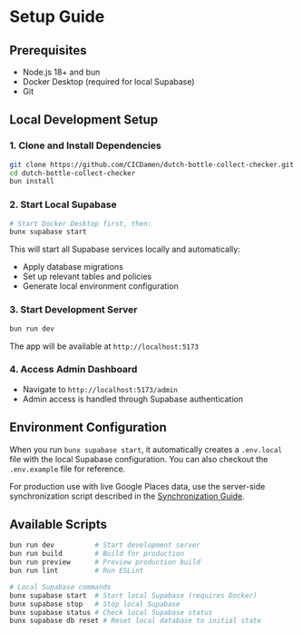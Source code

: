 # Setup Guide

## Prerequisites

- Node.js 18+ and bun
- Docker Desktop (required for local Supabase)
- Git

## Local Development Setup

### 1. Clone and Install Dependencies
```bash
git clone https://github.com/CICDamen/dutch-bottle-collect-checker.git
cd dutch-bottle-collect-checker
bun install
```

### 2. Start Local Supabase
```bash
# Start Docker Desktop first, then:
bunx supabase start
```

This will start all Supabase services locally and automatically:
- Apply database migrations
- Set up relevant tables and policies
- Generate local environment configuration

### 3. Start Development Server
```bash
bun run dev
```

The app will be available at `http://localhost:5173`

### 4. Access Admin Dashboard
- Navigate to `http://localhost:5173/admin`
- Admin access is handled through Supabase authentication

## Environment Configuration

When you run `bunx supabase start`, it automatically creates a `.env.local` file with the local Supabase configuration. You can also checkout the `.env.example` file for reference.

For production use with live Google Places data, use the server-side synchronization script described in the [Synchronization Guide](./sync-guide.md).

## Available Scripts

```bash
bun run dev          # Start development server
bun run build        # Build for production
bun run preview      # Preview production build
bun run lint         # Run ESLint

# Local Supabase commands
bunx supabase start  # Start local Supabase (requires Docker)
bunx supabase stop   # Stop local Supabase
bunx supabase status # Check local Supabase status
bunx supabase db reset # Reset local database to initial state
```